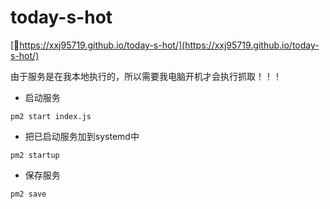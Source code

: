# today-s-hot


[🔗https://xxj95719.github.io/today-s-hot/](https://xxj95719.github.io/today-s-hot/)

由于服务是在我本地执行的，所以需要我电脑开机才会执行抓取！！！

- 启动服务
```bish
pm2 start index.js
```

- 把已启动服务加到systemd中
```bish
pm2 startup
```

- 保存服务
```bish
pm2 save
```
